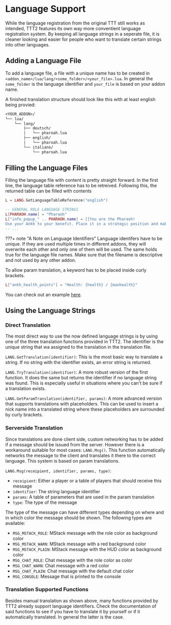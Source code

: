 # Language Support

While the language registration from the original TTT still works as intended, TTT2 features its own way more conventient language registration system. By keeping all language strings in a seperate file, it is cleaner looking and easier for people who want to translate certain strings into other languages.

## Adding a Language File

To add a language file, a file with a unique name has to be created in `<addon_name>/lua/lang/<some_folder>/<your_file>.lua`. In general the `some_folder` is the language identifier and `your_file` is based on your addon name.

A finished translation structure should look like this with at least english being provied:
```txt
<YOUR_ADDON>/
└── lua/
    └── lang/
        ├── deutsch/
        |   └── pharoah.lua
        ├── english/
        |   └── pharoah.lua
        └── italiano/
            └── pharoah.lua
```

## Filling the Language Files

Filling the language file with content is pretty straight forward. In the first line, the language table reference has to be retreived. Following this, the returned table can be filled with contents

```lua
L = LANG.GetLanguageTableReference("english")

-- GENERAL ROLE LANGUAGE STRINGS
L[PHARAOH.name] = "Pharaoh"
L["info_popup_" .. PHARAOH.name] = [[You are the Pharaoh!
Use your Ankh to your benefit. Place it in a strategic position and make sure it is protected!]]
-- ...

```
???+ note "A Note on Language Identifiers"
    Language identifers have to be unique. If they are used multiple times in different addons, they will overwrite each other and only one of them will be used. The same holds true for the language file names. Make sure that the filename is descriptive and not used by any other addon.

To allow param translation, a keyword has to be placed inside curly brackets.

```lua
L["ankh_health_points"] = "Health: {health} / {maxhealth}"
```

You can check out an example [here](https://github.com/TTT-2/ttt2-role_pha/tree/master/lua/lang).

## Using the Language Strings

### Direct Translation

The most direct way to use the now defined language strings is by using one of the three translation functions provided in TTT2. The identifier is the unique string that wa assigned to the translation in the translation file.

`LANG.GetTranslation(identifier)`: This is the most basic way to translate a string. If no string with the identifier exists, an error string is returned.

`LANG.TryTranslation(identifier)`: A more robust version of the first function. It does the same but returns the identifier if no language string was found. This is especially useful in situations where you can't be sure if a translation exists.

`LANG.GetParamTranslation(identifier, params)`: A more advanced version that supports translations with placeholders. This can be used to insert a nick name into a translated string where these placeholders are surrounded by curly brackets.

### Serverside Translation

Since translations are done client side, custom networking has to be added if a message should be issued from the server. However there is a workaround suitable for most cases: `LANG.Msg()`. This function automatically networks the message to the client and translates it there to the correct language. This system is based on param translations.

`LANG.Msg(receipient, identifier, params, type)`:

- `receipient`: Either a player or a table of players that should receive this message
- `identifier`: The string language identifier
- `params`: A table of parameters that are used in the param translation
- `type`: The type of the message

The type of the message can have different types depending on where and in which color the message should be shown. The following types are available:

- `MSG_MSTACK_ROLE`: MStack message with the role color as background color
- `MSG_MSTACK_WARN`: MStack message with a red background color
- `MSG_MSTACK_PLAIN`: MStack message with the HUD color as background color
- `MSG_CHAT_ROLE`: Chat message with the role color as color
- `MSG_CHAT_WARN`: Chat message with a red color
- `MSG_CHAT_PLAIN`: Chat message with the default chat color
- `MSG_CONSOLE`: Message that is printed to the console

### Translation Supported Functions

Besides manual translation as shown above, many functions provided by TTT2 already support language identifiers. Check the documentation of said functions to see if you have to translate it by yourself or if it automatically translated. In general the latter is the case.
